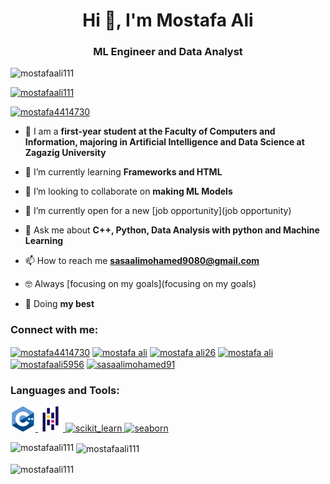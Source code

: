 <h1 align="center">Hi 👋, I'm Mostafa Ali</h1>
<h3 align="center"> ML Engineer and Data Analyst</h3>

<p align="left"> <img src="https://komarev.com/ghpvc/?username=mostafaali111&label=Profile%20views&color=0e75b6&style=flat" alt="mostafaali111" /> </p>

<p align="left"> <a href="https://github.com/ryo-ma/github-profile-trophy"><img src="https://github-profile-trophy.vercel.app/?username=mostafaali111" alt="mostafaali111" /></a> </p>

<p align="left"> <a href="https://twitter.com/mostafa4414730" target="blank"><img src="https://img.shields.io/twitter/follow/mostafa4414730?logo=twitter&style=for-the-badge" alt="mostafa4414730" /></a> </p>

- 🏫 I am a **first-year student at the Faculty of Computers and Information, majoring in Artificial Intelligence and Data Science at Zagazig University**

- 🌱 I’m currently learning **Frameworks and HTML**

- 👯 I’m looking to collaborate on **making ML Models**

- 🤔 I’m currently open for a new [job opportunity](job opportunity)

- 💬 Ask me about **C++, Python, Data Analysis with python and Machine Learning**

- 📫 How to reach me **sasaalimohamed9080@gmail.com**

- 🤓 Always [focusing on my goals](focusing on my goals)

- 🐼 Doing **my best**

<h3 align="left">Connect with me:</h3>
<p align="left">
<a href="https://twitter.com/mostafa4414730" target="blank"><img align="center" src="https://raw.githubusercontent.com/rahuldkjain/github-profile-readme-generator/master/src/images/icons/Social/twitter.svg" alt="mostafa4414730" height="30" width="40" /></a>
<a href="[[https://linkedin.com/in/mostafa ali](https://www.linkedin.com/in/mostafa-ali-60546428a/)](https://www.linkedin.com/in/mostafa-ali-60546428a)" target="blank"><img align="center" src="https://raw.githubusercontent.com/rahuldkjain/github-profile-readme-generator/master/src/images/icons/Social/linked-in-alt.svg" alt="mostafa ali" height="30" width="40" /></a>
<a href="https://kaggle.com/mostafa ali26" target="blank"><img align="center" src="https://raw.githubusercontent.com/rahuldkjain/github-profile-readme-generator/master/src/images/icons/Social/kaggle.svg" alt="mostafa ali26" height="30" width="40" /></a>
<a href="https://fb.com/mostafa ali" target="blank"><img align="center" src="https://raw.githubusercontent.com/rahuldkjain/github-profile-readme-generator/master/src/images/icons/Social/facebook.svg" alt="mostafa ali" height="30" width="40" /></a>
<a href="https://instagram.com/mostafaali5956" target="blank"><img align="center" src="https://raw.githubusercontent.com/rahuldkjain/github-profile-readme-generator/master/src/images/icons/Social/instagram.svg" alt="mostafaali5956" height="30" width="40" /></a>
<a href="https://www.hackerrank.com/sasaalimohamed91" target="blank"><img align="center" src="https://raw.githubusercontent.com/rahuldkjain/github-profile-readme-generator/master/src/images/icons/Social/hackerrank.svg" alt="sasaalimohamed91" height="30" width="40" /></a>
</p>

<h3 align="left">Languages and Tools:</h3>
<p align="left"> <a href="https://www.w3schools.com/cpp/" target="_blank" rel="noreferrer"> <img src="https://raw.githubusercontent.com/devicons/devicon/master/icons/cplusplus/cplusplus-original.svg" alt="cplusplus" width="40" height="40"/> </a> <a href="https://pandas.pydata.org/" target="_blank" rel="noreferrer"> <img src="https://raw.githubusercontent.com/devicons/devicon/2ae2a900d2f041da66e950e4d48052658d850630/icons/pandas/pandas-original.svg" alt="pandas" width="40" height="40"/> </a> <a href="https://scikit-learn.org/" target="_blank" rel="noreferrer"> <img src="https://upload.wikimedia.org/wikipedia/commons/0/05/Scikit_learn_logo_small.svg" alt="scikit_learn" width="40" height="40"/> </a> <a href="https://seaborn.pydata.org/" target="_blank" rel="noreferrer"> <img src="https://seaborn.pydata.org/_images/logo-mark-lightbg.svg" alt="seaborn" width="40" height="40"/> </a> </p>

<p><img align="left" src="https://github-readme-stats.vercel.app/api/top-langs?username=mostafaali111&show_icons=true&locale=en&layout=compact" alt="mostafaali111" /></p>

<p>&nbsp;<img align="center" src="https://github-readme-stats.vercel.app/api?username=mostafaali111&show_icons=true&locale=en" alt="mostafaali111" /></p>

<p><img align="center" src="https://github-readme-streak-stats.herokuapp.com/?user=mostafaali111&" alt="mostafaali111" /></p>
